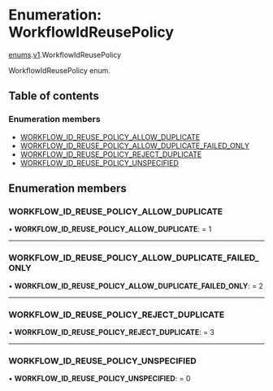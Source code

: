 # Enumeration: WorkflowIdReusePolicy

[enums](../modules/proto.temporal.api.enums.md).[v1](../modules/proto.temporal.api.enums.v1.md).WorkflowIdReusePolicy

WorkflowIdReusePolicy enum.

## Table of contents

### Enumeration members

- [WORKFLOW\_ID\_REUSE\_POLICY\_ALLOW\_DUPLICATE](proto.temporal.api.enums.v1.workflowidreusepolicy.md#workflow_id_reuse_policy_allow_duplicate)
- [WORKFLOW\_ID\_REUSE\_POLICY\_ALLOW\_DUPLICATE\_FAILED\_ONLY](proto.temporal.api.enums.v1.workflowidreusepolicy.md#workflow_id_reuse_policy_allow_duplicate_failed_only)
- [WORKFLOW\_ID\_REUSE\_POLICY\_REJECT\_DUPLICATE](proto.temporal.api.enums.v1.workflowidreusepolicy.md#workflow_id_reuse_policy_reject_duplicate)
- [WORKFLOW\_ID\_REUSE\_POLICY\_UNSPECIFIED](proto.temporal.api.enums.v1.workflowidreusepolicy.md#workflow_id_reuse_policy_unspecified)

## Enumeration members

### WORKFLOW\_ID\_REUSE\_POLICY\_ALLOW\_DUPLICATE

• **WORKFLOW\_ID\_REUSE\_POLICY\_ALLOW\_DUPLICATE**: = 1

___

### WORKFLOW\_ID\_REUSE\_POLICY\_ALLOW\_DUPLICATE\_FAILED\_ONLY

• **WORKFLOW\_ID\_REUSE\_POLICY\_ALLOW\_DUPLICATE\_FAILED\_ONLY**: = 2

___

### WORKFLOW\_ID\_REUSE\_POLICY\_REJECT\_DUPLICATE

• **WORKFLOW\_ID\_REUSE\_POLICY\_REJECT\_DUPLICATE**: = 3

___

### WORKFLOW\_ID\_REUSE\_POLICY\_UNSPECIFIED

• **WORKFLOW\_ID\_REUSE\_POLICY\_UNSPECIFIED**: = 0
